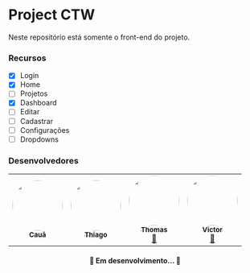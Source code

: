 # Project CTW
Neste repositório está somente o front-end do projeto.

### Recursos

- [x] Login
- [x] Home
- [ ] Projetos
- [x] Dashboard
- [ ] Editar
- [ ] Cadastrar
- [ ] Configurações
- [ ] Dropdowns

### Desenvolvedores
<table>
  <tr>
    <td align="center"><a href="https://rocketseat.com.br"><img style="border-radius: 50%;" src="https://avatars.githubusercontent.com/u/80467897?v=4" width="100px;" alt=""/><br /><sub><b>Cauã</b></sub></a><br /><a href="https://rocketseat.com.br/" title="AbaKath"🚀</a></td>
    <td align="center"><a href="https://rocketseat.com.br"><img style="border-radius: 50%;" src="https://avatars.githubusercontent.com/u/51161655?s=400&u=27b85a84cf02193b615bba343bfe3eeebb60677c&v=4" width="100px;" alt=""/><br /><sub><b>Thiago</b></sub></a><br /><a href="https://rocketseat.com.br/" title="Oufa"🚀</a></td>
    <td align="center"><a href="https://rocketseat.com.br"><img style="border-radius: 50%;" src="#" width="100px;" alt=""/><br /><sub><b>Thomas</b></sub></a><br /><a href="https://rocketseat.com.br/" title="Rocketseat">🚀</a></td>
    <td align="center"><a href="https://rocketseat.com.br"><img style="border-radius: 50%;" src="#" width="100px;" alt=""/><br /><sub><b>Victor</b></sub></a><br /><a href="https://rocketseat.com.br/" title="Strassun">🚀</a></td>
  </tr>
</table>



<h4 align="center">🚧  Em desenvolvimento...  🚧</h4>




